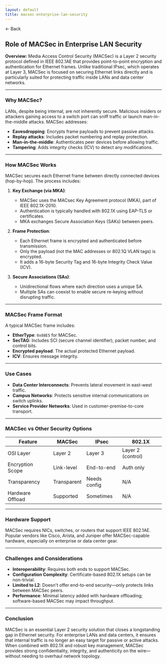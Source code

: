 ```yaml
---
layout: default
title: macsec-enterprise-lan-security
---
```


<a href="https://anish7610.github.io/technical-writeups" style="text-decoration: none;">← Back</a>

## Role of MACSec in Enterprise LAN Security

**Overview:**
Media Access Control Security (MACSec) is a Layer 2 security protocol defined in IEEE 802.1AE that provides point-to-point encryption and authentication for Ethernet frames. Unlike traditional IPsec, which operates at Layer 3, MACSec is focused on securing Ethernet links directly and is particularly suited for protecting traffic inside LANs and data center networks.

---

### **Why MACSec?**

LANs, despite being internal, are not inherently secure. Malicious insiders or attackers gaining access to a switch port can sniff traffic or launch man-in-the-middle attacks. MACSec addresses:

* **Eavesdropping**: Encrypts frame payloads to prevent passive attacks.
* **Replay attacks**: Includes packet numbering and replay protection.
* **Man-in-the-middle**: Authenticates peer devices before allowing traffic.
* **Tampering**: Adds integrity checks (ICV) to detect any modifications.

---

### **How MACSec Works**

MACSec secures each Ethernet frame between directly connected devices (hop-by-hop). The process includes:

1. **Key Exchange (via MKA)**:

   * MACSec uses the MACsec Key Agreement protocol (MKA), part of IEEE 802.1X-2010.
   * Authentication is typically handled with 802.1X using EAP-TLS or certificates.
   * MKA exchanges Secure Association Keys (SAKs) between peers.

2. **Frame Protection**:

   * Each Ethernet frame is encrypted and authenticated before transmission.
   * Only the payload (not the MAC addresses or 802.1Q VLAN tags) is encrypted.
   * It adds a 16-byte Security Tag and 16-byte Integrity Check Value (ICV).

3. **Secure Associations (SAs)**:

   * Unidirectional flows where each direction uses a unique SA.
   * Multiple SAs can coexist to enable secure re-keying without disrupting traffic.

---

### **MACSec Frame Format**

A typical MACSec frame includes:

* **EtherType**: `0x88E5` for MACSec.
* **SecTAG**: Includes SCI (secure channel identifier), packet number, and control bits.
* **Encrypted payload**: The actual protected Ethernet payload.
* **ICV**: Ensures message integrity.

---

### **Use Cases**

* **Data Center Interconnects**: Prevents lateral movement in east-west traffic.
* **Campus Networks**: Protects sensitive internal communications on switch uplinks.
* **Service Provider Networks**: Used in customer-premise-to-core transport.

---

### **MACSec vs Other Security Options**

| Feature          | MACSec      | IPsec        | 802.1X            |
| ---------------- | ----------- | ------------ | ----------------- |
| OSI Layer        | Layer 2     | Layer 3      | Layer 2 (control) |
| Encryption Scope | Link-level  | End-to-end   | Auth only         |
| Transparency     | Transparent | Needs config | N/A               |
| Hardware Offload | Supported   | Sometimes    | N/A               |

---

### **Hardware Support**

MACSec requires NICs, switches, or routers that support IEEE 802.1AE. Popular vendors like Cisco, Arista, and Juniper offer MACSec-capable hardware, especially on enterprise or data center gear.

---

### **Challenges and Considerations**

* **Interoperability**: Requires both ends to support MACSec.
* **Configuration Complexity**: Certificate-based 802.1X setups can be non-trivial.
* **Limited to L2**: Doesn't offer end-to-end security—only protects links between MACSec peers.
* **Performance**: Minimal latency added with hardware offloading; software-based MACSec may impact throughput.

---

### **Conclusion**

MACSec is an essential Layer 2 security solution that closes a longstanding gap in Ethernet security. For enterprise LANs and data centers, it ensures that internal traffic is no longer an easy target for passive or active attacks. When combined with 802.1X and robust key management, MACSec provides strong confidentiality, integrity, and authenticity on the wire—without needing to overhaul network topology.

